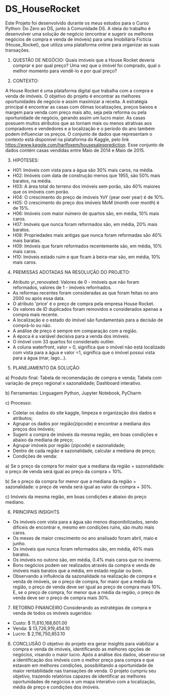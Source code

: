 # DS_HouseRocket
  Este Projeto foi desenvolvido durante os meus estudos para o Curso Python: Do Zero ao DS, junto à Comunidade DS. A ideia do trabalho é desenvolver uma solução de 
negócio (encontrar e sugerir os melhores negócios de compra e venda de imóveis) para uma Imobiliária Fictícia (House_Rocket), que utiliza uma plataforma online para 
organizar as suas transações.

1. QUESTÃO DE NEGÓCIO:
Quais imóveis que a House Rocket deveria comprar e por qual preço? 
Uma vez que o imóvel foi comprado, qual o melhor momento para vendê-lo e por qual preço?

2. CONTEXTO:
  
  A House Rocket é uma plataforma digital que trabalha com a compra e venda de imóveis. 
  O objetivo do projeto é encontrar as melhores oportunidades de negócio e assim maximizar a receita.
  A estratégia principal é encontrar as casas com ótimas localizações, preços baixos e margem para venda com preço mais alto, seja pela reforma ou pela oportunidade de 
negócio, gerando assim um lucro maior.
  As casas possuem muitos atributos que as tornam mais ou menos atrativas aos compradores e vendedores e a localização e o período do ano também podem influenciar os 
preços.
  O conjunto de dados que representam o contexto está disponível na plataforma do Kaggle, pelo link https://www.kaggle.com/harlfoxem/housesalesprediction. 
  Esse conjunto de dados contém casas vendidas entre Maio de 2014 e Maio de 2015.

3. HIPÓTESES:
 * H01: Imóveis com vista para a água são 30% mais caros, na média.
 * H02: Imóveis com data de construção menos que 1955, são 50% mais baratos, na média.
 * H03: A área total do terreno dos imóveis sem porão, são 40% maiores que os imóveis com porão.
 * H04: O crescimento do preço de imóveis YoY (year over year) é de 10%.
 * H05: O crescimento do preço dos imóveis MoM (month over month) é de 15%.
 * H06: Imóveis com maior número de quartos são, em média, 10% mais caros.
 * H07: Imóveis que nunca foram reformados são, em média, 20% mais baratos.
 * H08: Propriedades mais antigas que nunca foram reformadas são 40% mais baratas.
 * H09: Imóveis que foram reformados recentemente são, em média, 10% mais caros.
 * H10: Imóveis estado ruim e que ficam à beira-mar são, em média, 10% mais caros.

4. PREMISSAS ADOTADAS NA RESOLUÇÃO DO PROJETO:
* Atributo yr_renovated: Valores de 0 - imóveis que não foram reformados, valores de 1 - imóveis reformados.
* As reformas recentes foram consideradas as que foram feitas no ano 2000 ou após essa data.
* O atributo 'price' é o preço de compra pela empresa House Rocket.
* Os valores de ID duplicados foram removidos e considerados apenas a compra mais recente.
* A localização e o estado do imóvel são fundamentais para a decisão de comprá-lo ou não.
* A análise de preço é sempre em comparação com a região.
* A época é a variável decisiva para a venda dos imóveis.
* O imóvel com 33 quartos foi considerado outlier.
* A coluna waterfront, valor = 0, significa que o imóvel não está localizado com vista para a água e valor =1, significa que o imóvel possui vista para a água 
(mar, lago...).

5. PLANEJAMENTO DA SOLUÇÃO:

a) Produto final: Tabela de recomendação de compra e venda; Tabela com variação de preço regional x sazonalidade; Dashboard interativo.

b) Ferramentas: Linguagem Python, Jupyter Notebook, PyCharm

c) Processo: 
- Coletar os dados do site kaggle, limpeza e organização dos dados e atributos;
- Agrupar os dados por região(zipcode) e encontrar a mediana dos preços dos imóveis;
- Sugerir a compra de imóveis da mesma região, em boas condições e abaixo da mediana de preço; 
- Agrupar imóveis por região (zipcode) e sazonalidade;
- Dentro de cada região e sazonalidade, calcular a mediana de preço;
- Condições de venda:

a) Se o preço da compra for maior que a mediana da região + sazonalidade: 
o preço de venda será igual ao preço da compra + 10%.

b) Se o preço da compra for menor que a mediana da região + sazonalidade: 
o preço de venda será igual ao valor da compra + 30%.

c) Imóveis da mesma região, em boas condições e abaixo do preço mediano.

6. PRINCIPAIS INSIGHTS
* Os imóveis com vista para a água são menos disponibilizados, sendo difíceis de encontrar e, mesmo em condições ruins, são muito mais caros.
* Os meses de maior crescimento no ano analisado foram abril, maio e junho.
* Os imóveis que nunca foram reformados são, em média, 40% mais baratos.
* Os imóveis no outono são, em média, 0.4% mais caros que no inverno.
* Bons negócios podem ser realizados através da compra e venda de imóveis mais baratos que a média, em estado regular ou bom.
* Observando a influência da sazonalidade na realização de compra e venda de imóveis, se o preço de compra, for maior que a média da região, 
o preço de venda deve ser igual ao preço de compra mais 10%. E, se o preço de compra, for menor que a média da região, o preço de venda deve ser o preço de compra 
mais 30%.

7. RETORNO FINANCEIRO
Considerando as estratégias de compra e venda de todos os imóveis sugeridos:
* Custo: $ 11,610,168,601.00	
* Venda: $ 13,726,919,454.10
* Lucro: $ 2,116,750,853.10

8. CONCLUSÃO
O objetivo do projeto era gerar insights para viabilizar a compra e venda de imóveis, identificando as melhores opções de negócios, visando o maior lucro. 
Após a análise dos dados, observou-se a identificação dos imóveis com o melhor preço para compra e que estavam em melhores condições, possibilitando a oportunidade 
de maior rentabilidade nas transações de venda.
O projeto cumpriu seu objetivo, trazendo relatórios capazes de identificar as melhores oportunidades de negócios e um mapa interativo com a localização, média de preço e condições 
dos imóveis.
